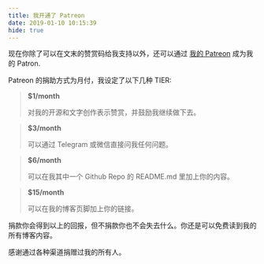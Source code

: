 ```yaml
---
title: 我开通了 Patreon
date: 2019-01-10 10:15:39
hide: true
---
```


现在你除了可以在文末的赞赏码给我支持以外，还可以通过 [我的 Patreon](https://patreon.com/djyde) 成为我的 Patron. 

Patreon 的捐助方式为月付，我设定了以下几种 TIER:

> **$1/month**
>
> 对我的开源和文字创作表示赞赏，并鼓励我继续做下去。

> **$3/month**
>
> 可以通过 Telegram 或微信直接问我任何问题。

> **$6/month**
>
> 可以在我其中一个 Github Repo 的 README.md 里加上你的内容。

> **$15/month**
>
> 可以在我的博客页脚加上你的链接。

捐款你会得到以上的回报，但不捐款你也不会失去什么。你还是可以免费读到我的所有博客内容。

感谢通过各种渠道捐赠过我的所有人。